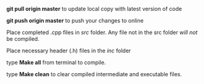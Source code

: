 **git pull origin master** to update local copy with latest version of code

**git push origin master** to push your changes to online


Place completed .cpp files in *src* folder. Any file not in the src folder *will not* be compiled.

Place necessary header (.h) files in the *inc* folder

type **Make all** from terminal to compile. 

type **Make clean** to clear compiled intermediate and executable files. 


 